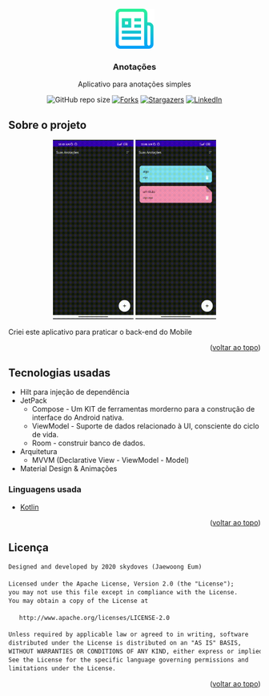 <div id="top"></div>
<!--
*** Thanks for checking out the Best-README-Template. If you have a suggestion
*** that would make this better, please fork the repo and create a pull request
*** or simply open an issue with the tag "enhancement".
*** Don't forget to give the project a star!
*** Thanks again! Now go create something AMAZING! :D
-->



<!-- PROJECT SHIELDS -->
<!--
*** I'm using markdown "reference style" links for readability.
*** Reference links are enclosed in brackets [ ] instead of parentheses ( ).
*** See the bottom of this document for the declaration of the reference variables
*** for contributors-url, forks-url, etc. This is an optional, concise syntax you may use.
*** https://www.markdownguide.org/basic-syntax/#reference-style-links
-->

<!-- PROJECT LOGO -->
<br />
<div align="center">
  <a href="https://github.com/choicedev/Notes-Application">
    <img src="images/logo.png" alt="Logo" width="80" height="80">
  </a>

<h3 align="center">Anotações</h3>

  <p align="center">
    Aplicativo para anotações simples
  </p>


![GitHub repo size][repo-shield]
[![Forks][forks-shield]][forks-url]
[![Stargazers][stars-shield]][stars-url]
[![LinkedIn][linkedin-shield]][linkedin-url]
</div>

<!-- ABOUT THE PROJECT -->
## Sobre o projeto

<p align="center">
<img src="/images/view_dem.gif" width="32%"/>
<img src="/images/view_demo.gif" width="32%"/>
  
Criei este aplicativo para praticar o back-end do Mobile
</p>
<p align="right">(<a href="#top">voltar ao topo</a>)</p>

## Tecnologias usadas

- Hilt para injeção de dependência
- JetPack
  - Compose - Um KIT de ferramentas morderno para a construção de interface do Android nativa.
  - ViewModel - Suporte de dados relacionado à UI, consciente do ciclo de vida.
  - Room - construir banco de dados.
- Arquitetura
  - MVVM (Declarative View - ViewModel - Model)
- Material Design & Animações

### Linguagens usada

* [Kotlin](https://kotlinlang.org/)

<p align="right">(<a href="#top">voltar ao topo</a>)</p>


<!-- LICENSE -->
## Licença

```xml
Designed and developed by 2020 skydoves (Jaewoong Eum)

Licensed under the Apache License, Version 2.0 (the "License");
you may not use this file except in compliance with the License.
You may obtain a copy of the License at

   http://www.apache.org/licenses/LICENSE-2.0

Unless required by applicable law or agreed to in writing, software
distributed under the License is distributed on an "AS IS" BASIS,
WITHOUT WARRANTIES OR CONDITIONS OF ANY KIND, either express or implied.
See the License for the specific language governing permissions and
limitations under the License.
```

<p align="right">(<a href="#top">voltar ao topo</a>)</p>



<!-- MARKDOWN LINKS & IMAGES -->
<!-- https://www.markdownguide.org/basic-syntax/#reference-style-links -->
[repo-shield]: https://img.shields.io/github/repo-size/choicedev/Notes-Application?style=for-the-badge
[contributors-shield]: https://img.shields.io/github/contributors/choicedev/Notes-Application.svg?style=for-the-badge
[contributors-url]: https://github.com/choicedev/Notes-Application/graphs/contributors
[forks-shield]: https://img.shields.io/github/forks/choicedev/Notes-Application.svg?style=for-the-badge
[forks-url]: https://github.com/choicedev/Notes-Application/network/members
[stars-shield]: https://img.shields.io/github/stars/choicedev/Notes-Application.svg?style=for-the-badge
[stars-url]: https://github.com/choicedev/Notes-Application/stargazers
[issues-shield]: https://img.shields.io/github/issues/choicedev/Notes-Application.svg?style=for-the-badge
[issues-url]: https://github.com/choicedev/Notes-Application/issues
[license-shield]: https://img.shields.io/github/license/choicedev/Notes-Application.svg?style=for-the-badge
[license-url]: https://github.com/choicedev/Notes-Application/blob/master/LICENSE.txt
[linkedin-shield]: https://img.shields.io/badge/-LinkedIn-black.svg?style=for-the-badge&logo=linkedin&colorB=555
[linkedin-url]: https://www.linkedin.com/in/fabriciozamora/
